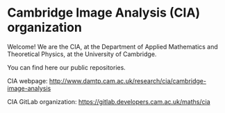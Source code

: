 # Cambridge Image Analysis (CIA) organization

Welcome! We are the CIA, at the Department of Applied Mathematics and Theoretical Physics, at the University of Cambridge. 

You can find here our public repositories. 

CIA webpage: http://www.damtp.cam.ac.uk/research/cia/cambridge-image-analysis

CIA GitLab organization: https://gitlab.developers.cam.ac.uk/maths/cia

